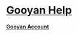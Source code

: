 <link rel="icon" href="{{ site.favicon }}" type="image/svg+xml">

# [Gooyan Help](#)

**[Gooyan Account](/accounts.md)**
